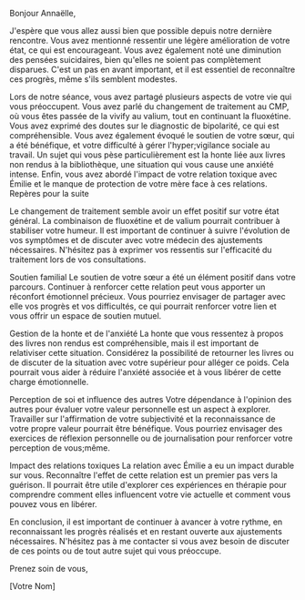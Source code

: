 Bonjour Annaëlle,

J'espère que vous allez aussi bien que possible depuis notre dernière rencontre. Vous avez mentionné ressentir une légère amélioration de votre état, ce qui est encourageant. Vous avez également noté une diminution des pensées suicidaires, bien qu'elles ne soient pas complètement disparues. C'est un pas en avant important, et il est essentiel de reconnaître ces progrès, même s'ils semblent modestes.

Lors de notre séance, vous avez partagé plusieurs aspects de votre vie qui vous préoccupent. Vous avez parlé du changement de traitement au CMP, où vous êtes passée de la vivify au valium, tout en continuant la fluoxétine. Vous avez exprimé des doutes sur le diagnostic de bipolarité, ce qui est compréhensible. Vous avez également évoqué le soutien de votre sœur, qui a été bénéfique, et votre difficulté à gérer l'hyper;vigilance sociale au travail. Un sujet qui vous pèse particulièrement est la honte liée aux livres non rendus à la bibliothèque, une situation qui vous cause une anxiété intense. Enfin, vous avez abordé l'impact de votre relation toxique avec Émilie et le manque de protection de votre mère face à ces relations.
Repères pour la suite

Le changement de traitement semble avoir un effet positif sur votre état général. La combinaison de fluoxétine et de valium pourrait contribuer à stabiliser votre humeur. Il est important de continuer à suivre l'évolution de vos symptômes et de discuter avec votre médecin des ajustements nécessaires. N'hésitez pas à exprimer vos ressentis sur l'efficacité du traitement lors de vos consultations.

Soutien familial
Le soutien de votre sœur a été un élément positif dans votre parcours. Continuer à renforcer cette relation peut vous apporter un réconfort émotionnel précieux. Vous pourriez envisager de partager avec elle vos progrès et vos difficultés, ce qui pourrait renforcer votre lien et vous offrir un espace de soutien mutuel.

Gestion de la honte et de l'anxiété
La honte que vous ressentez à propos des livres non rendus est compréhensible, mais il est important de relativiser cette situation. Considérez la possibilité de retourner les livres ou de discuter de la situation avec votre supérieur pour alléger ce poids. Cela pourrait vous aider à réduire l'anxiété associée et à vous libérer de cette charge émotionnelle.

Perception de soi et influence des autres
Votre dépendance à l'opinion des autres pour évaluer votre valeur personnelle est un aspect à explorer. Travailler sur l'affirmation de votre subjectivité et la reconnaissance de votre propre valeur pourrait être bénéfique. Vous pourriez envisager des exercices de réflexion personnelle ou de journalisation pour renforcer votre perception de vous;même.

Impact des relations toxiques
La relation avec Émilie a eu un impact durable sur vous. Reconnaître l'effet de cette relation est un premier pas vers la guérison. Il pourrait être utile d'explorer ces expériences en thérapie pour comprendre comment elles influencent votre vie actuelle et comment vous pouvez vous en libérer.

En conclusion, il est important de continuer à avancer à votre rythme, en reconnaissant les progrès réalisés et en restant ouverte aux ajustements nécessaires. N'hésitez pas à me contacter si vous avez besoin de discuter de ces points ou de tout autre sujet qui vous préoccupe.

Prenez soin de vous,

[Votre Nom]